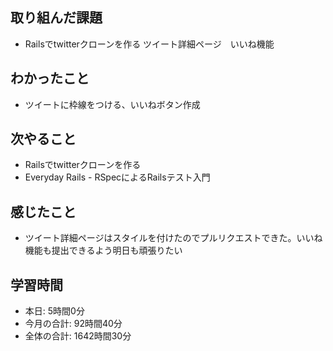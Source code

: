 ## 取り組んだ課題
- Railsでtwitterクローンを作る ツイート詳細ページ　いいね機能
## わかったこと
- ツイートに枠線をつける、いいねボタン作成
## 次やること
- Railsでtwitterクローンを作る
- Everyday Rails - RSpecによるRailsテスト入門
## 感じたこと
- ツイート詳細ページはスタイルを付けたのでプルリクエストできた。いいね機能も提出できるよう明日も頑張りたい
## 学習時間
- 本日: 5時間0分
- 今月の合計: 92時間40分
- 全体の合計: 1642時間30分
